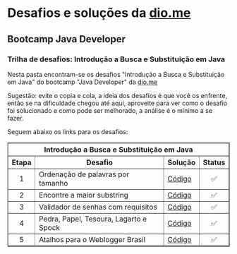 # Desafios e soluções da [dio.me](https://www.dio.me/)

## Bootcamp Java Developer

### Trilha de desafios: Introdução a Busca e Substituição em Java

Nesta pasta encontram-se os desafios "Introdução a Busca e Substituição em Java" do bootcamp "Java Developer" da [dio.me](https://www.dio.me/)

Sugestão: evite o copia e cola, a ideia dos desafios é que você os enfrente, então se na dificuldade chegou até aqui, aproveite para ver como o desafio foi solucionado e como pode ser melhorado, a análise é o mínimo a se fazer.

Seguem abaixo os links para os desafios:

<div align="left">
	<table border=1>
		<tr>
			<th colspan="4">Introdução a Busca e Substituição em Java</th>
		</tr>
		<tr>
			<th>Etapa</th>
			<th>Desafio</th>
			<th>Solução</th>
			<th>Status</th>
		</tr>
		<tr>
			<td align="center">1</td>
			<td>Ordenação de palavras por tamanho</td>
			<td>
				<a href="https://github.com/didifive/desafios-dio/blob/master/desafios/Java/Introdu%C3%A7%C3%A3o%20a%20Busca%20e%20Substitui%C3%A7%C3%A3o%20em%20Java/WordOrderBySize.java">
					Código
				</a>
			</td>
			<td align="center">✅</td>
		</tr>
		<tr>
			<td align="center">2</td>
			<td>Encontre a maior substring</td>
			<td>
				<a href="https://github.com/didifive/desafios-dio/blob/master/desafios/Java/Introdu%C3%A7%C3%A3o%20a%20Busca%20e%20Substitui%C3%A7%C3%A3o%20em%20Java/FindLargestSubstring.java">
					Código
				</a>
			</td>
			<td align="center">✅</td>
		</tr>
		<tr>
			<td align="center">3</td>
			<td>Validador de senhas com requisitos</td>
			<td>
				<a href="https://github.com/didifive/desafios-dio/blob/master/desafios/Java/Introdu%C3%A7%C3%A3o%20a%20Busca%20e%20Substitui%C3%A7%C3%A3o%20em%20Java/PasswordValidator.java">
					Código
				</a>
			</td>
			<td align="center">✅</td>
		</tr>
		<tr>
			<td align="center">4</td>
			<td>Pedra, Papel, Tesoura, Lagarto e Spock</td>
			<td>
				<a href="https://github.com/didifive/desafios-dio/blob/master/desafios/Java/Introdu%C3%A7%C3%A3o%20a%20Busca%20e%20Substitui%C3%A7%C3%A3o%20em%20Java/RockPaperScissorsLizardSpock.java">
					Código
				</a>
			</td>
			<td align="center">✅</td>
		</tr>
		<tr>
			<td align="center">5</td>
			<td>Atalhos para o Weblogger Brasil</td>
			<td>
				<a href="https://github.com/didifive/desafios-dio/blob/master/desafios/Java/Introdu%C3%A7%C3%A3o%20a%20Busca%20e%20Substitui%C3%A7%C3%A3o%20em%20Java/WebloggerBrasil.java">
					Código
				</a>
			</td>
			<td align="center">✅</td>
		</tr>
  </table>
</div>
